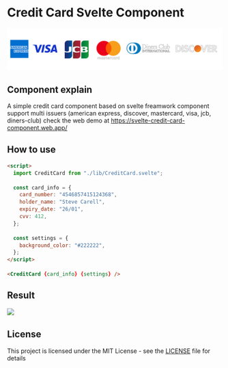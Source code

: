 # Credit Card Svelte Component

<img src="https://raw.githubusercontent.com/EladJosef/svelte-credit-card-component/96cd899a2a21725c8eb48fb158eb541f693353d8/public/banner.svg" width="550" />

## Component explain
A simple credit card component based on svelte freamwork
component support multi issuers (american express, discover, mastercard, visa, jcb, diners-club)
check the web demo at https://svelte-credit-card-component.web.app/

## How to use
```html
<script>
  import CreditCard from "./lib/CreditCard.svelte";

  const card_info = {
    card_number: "4546857415124368",
    holder_name: "Steve Carell",
    expiry_date: "26/01",
    cvv: 412,
  };

  const settings = {
    background_color: "#222222",
  };
</script>

<CreditCard {card_info} {settings} />
```

## Result
<img src="https://user-images.githubusercontent.com/25385540/192116257-7672979b-bbd4-4b02-83ec-3b69fc434ab5.gif" width="350" />

## License
This project is licensed under the MIT License - see the [LICENSE](LICENSE) file for details
